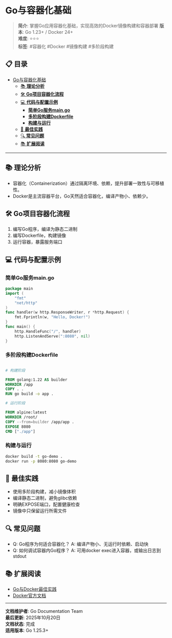 ﻿# Go与容器化基础

> **简介**: 掌握Go应用容器化基础，实现高效的Docker镜像构建和容器部署
> **版本**: Go 1.23+ / Docker 24+  
> **难度**: ⭐⭐⭐  
> **标签**: #容器化 #Docker #镜像构建 #多阶段构建

## 📋 目录

- [Go与容器化基础](#go与容器化基础)
  - [📚 **理论分析**](#-理论分析)
  - [🛠️ **Go项目容器化流程**](#️-go项目容器化流程)
  - [💻 **代码与配置示例**](#-代码与配置示例)
    - [**简单Go服务main.go**](#简单go服务maingo)
    - [**多阶段构建Dockerfile**](#多阶段构建dockerfile)
    - [**构建与运行**](#构建与运行)
  - [🎯 **最佳实践**](#-最佳实践)
  - [🔍 **常见问题**](#-常见问题)
  - [📚 **扩展阅读**](#-扩展阅读)

---

## 📚 **理论分析**

- 容器化（Containerization）通过隔离环境、依赖，提升部署一致性与可移植性。
- Docker是主流容器平台，Go天然适合容器化，编译产物小、依赖少。

## 🛠️ **Go项目容器化流程**

1. 编写Go程序，编译为静态二进制
2. 编写Dockerfile，构建镜像
3. 运行容器，暴露服务端口

## 💻 **代码与配置示例**

### **简单Go服务main.go**

```go
package main
import (
    "fmt"
    "net/http"
)
func handler(w http.ResponseWriter, r *http.Request) {
    fmt.Fprintln(w, "Hello, Docker!")
}
func main() {
    http.HandleFunc("/", handler)
    http.ListenAndServe(":8080", nil)
}
```

### **多阶段构建Dockerfile**

```dockerfile

# 构建阶段

FROM golang:1.22 AS builder
WORKDIR /app
COPY . .
RUN go build -o app .

# 运行阶段

FROM alpine:latest
WORKDIR /root/
COPY --from=builder /app/app .
EXPOSE 8080
CMD ["./app"]
```

### **构建与运行**

```bash
docker build -t go-demo .
docker run -p 8080:8080 go-demo
```

## 🎯 **最佳实践**

- 使用多阶段构建，减小镜像体积
- 编译静态二进制，避免glibc依赖
- 明确EXPOSE端口，配置健康检查
- 镜像中只保留运行所需文件

## 🔍 **常见问题**

- Q: Go程序为何适合容器化？
  A: 编译产物小、无运行时依赖、启动快
- Q: 如何调试容器内Go程序？
  A: 可用docker exec进入容器，或输出日志到stdout

## 📚 **扩展阅读**

- [Go与Docker最佳实践](https://geektutu.com/post/hpg-golang-docker.html)
- [Docker官方文档](https://docs.docker.com/)

---

**文档维护者**: Go Documentation Team  
**最后更新**: 2025年10月20日  
**文档状态**: 完成  
**适用版本**: Go 1.25.3+
